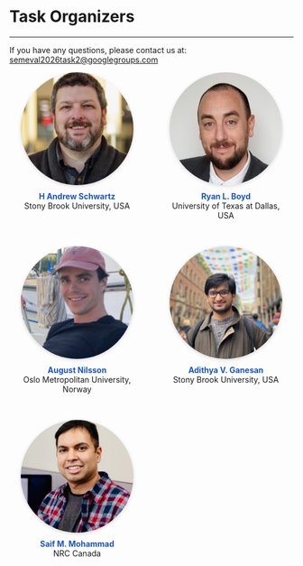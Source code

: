 # Task Organizers
---

If you have any questions, please contact us at:
<a href="mailto:semeval2026task2@googlegroups.com">semeval2026task2@googlegroups.com</a>

<div class="organizer-grid">

<figure>
  <img src="images/nikita-soni.jpeg"  alt="Nikita Soni">
  <figcaption><strong>Nikita Soni</strong>Stony Brook University, USA</figcaption>
</figure>

<figure>
  <img src="images/andrew_schwartz.jpg"  alt="H Andrew Schwartz">
  <figcaption><strong>H Andrew Schwartz</strong>Stony Brook University, USA</figcaption>
</figure>

<figure>
  <img src="images/ryan-boyd.jpg"  alt="Ryan L. Boyd">
  <figcaption><strong>Ryan L. Boyd</strong>University of Texas at Dallas, USA</figcaption>
</figure>

<figure>
  <img src="images/tony-bui.jpg"  alt="Tony Bui">
  <figcaption><strong>Tony Bui</strong>Stony Brook University, USA</figcaption>
</figure>

<figure>
  <img src="images/syeda_mahwish.jpeg"  alt="Syeda Mahwish">
  <figcaption><strong>Syeda Mahwish</strong>Stony Brook University, USA</figcaption>
</figure>

<figure>
  <img src="images/august_nilsson.jpeg"  alt="August Nilsson">
  <figcaption><strong>August Nilsson</strong>Oslo Metropolitan University, Norway</figcaption>
</figure>

<figure>
  <img src="images/adithya_ganesan.jpeg"  alt="Adithya V. Ganesan">
  <figcaption><strong>Adithya V. Ganesan</strong>Stony Brook University, USA</figcaption>
</figure>

<figure>
  <img src="images/lyle_ungar.jpg"  alt="Lyle Ungar">
  <figcaption><strong>Lyle Ungar</strong>University of Pennsylvania, USA</figcaption>
</figure>

<figure>
  <img src="images/niranjan_balasubramanian.jpg"  alt="Niranjan Balasubramanian">
  <figcaption><strong>Niranjan Balasubramanian</strong>Stony Brook University, USA</figcaption>
</figure>

<figure>
  <img src="images/saif_mohammad.jpeg"  alt="Saif M. Mohammad">
  <figcaption><strong>Saif M. Mohammad</strong>NRC Canada</figcaption>
</figure>

</div>

<style>
/* ▸ Grid layout — unchanged */

.organizer-grid{
  display:grid;
  grid-template-columns:repeat(4,200px);   /* fixed 4-col grid */
  gap:3rem 4rem;
  justify-content:center;
  padding-bottom:1rem;
  overflow:hidden;                         /* no extra scroll */
}

/* ▸ Card */
.organizer-grid figure{
  margin:0;
  width:200px; height:260px;
  text-align:center;
  transition:transform .25s ease, box-shadow .25s ease;
}

/* ▸ Photo */
.organizer-grid img{
  width:200px; height:200px;
  object-fit:cover;
  border-radius:50%;
  box-shadow:0 2px 6px rgba(0,0,0,.15);
  transition:transform .25s ease, box-shadow .25s ease;
}

/* ▸ Caption */
.organizer-grid figcaption{
  margin-top:.5rem;
  height:60px;
  display:flex; flex-direction:column;
  justify-content:flex-start; align-items:center;
}

.organizer-grid strong{
  color:#1a54c2;
  transition:text-decoration .25s;
}

/* ▸ 🔵 Hover / focus effect */
.organizer-grid figure:hover,
.organizer-grid figure:focus-within{
  transform:translateY(-4px);
}

.organizer-grid figure:hover img,
.organizer-grid figure:focus-within img{
  transform:scale(1.06);
  box-shadow:0 6px 14px rgba(0,0,0,.25);
}

.organizer-grid figure:hover strong,
.organizer-grid figure:focus-within strong{
  text-decoration:underline;
}
@media (max-width:600px){
  .organizer-grid{
    grid-template-columns:1fr;             /* single column */
    gap:2rem;
  }
  .organizer-grid figure{
    width:100%; height:auto;               /* card adapts to content */
  }
  .organizer-grid img{
    width:160px; height:160px;             /* slightly smaller photo */
  }
}
</style>

